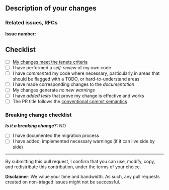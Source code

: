 <!--- 
Instructions:
1. Make sure you follow our Contributing Guidelines: https://github.com/aws-powertools/powertools-lambda-typescript/blob/main/CONTRIBUTING.md
2. Please follow the template, and do not remove any section/item. If something is not applicable leave it empty, but leave it in the PR. 
3. -->

## Description of your changes

<!---
Include here a summary of the change.

Please include also relevant motivation and context.

Add any applicable code snippets, links, screenshots, or other resources
that can help us verify your changes.
-->

### Related issues, RFCs

<!--- 
Add here the number (i.e. #42) to the Github Issue or RFC that is related to this PR.

Don't include any other text, otherwise the Github Issue will not be detected.

Note: If no issue is present the PR might get blocked and not be reviewed.
-->
**Issue number:** 

## Checklist

- [ ] [My changes meet the tenets criteria](https://docs.powertools.aws.dev/lambda/typescript/#tenets)
- [ ] I have performed a *self-review* of my own code
- [ ] I have *commented* my code where necessary, particularly in areas that should be flagged with a TODO, or hard-to-understand areas
- [ ] I have made corresponding changes to the *documentation*
- [ ] My changes generate *no new warnings*
- [ ] I have *added tests* that prove my change is effective and works
- [ ] The PR title follows the [conventional commit semantics](https://github.com/aws-powertools/powertools-lambda-typescript/blob/main/.github/semantic.yml#L2)

### Breaking change checklist

***Is it a breaking change?:*** NO

- [ ] I have documented the migration process
- [ ] I have added, implemented necessary warnings (if it can live side by side)

---

By submitting this pull request, I confirm that you can use, modify, copy, and redistribute this contribution, under the terms of your choice.

**Disclaimer**: We value your time and bandwidth. As such, any pull requests created on non-triaged issues might not be successful.